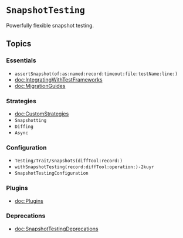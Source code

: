 # ``SnapshotTesting``

Powerfully flexible snapshot testing.

## Topics

### Essentials

- ``assertSnapshot(of:as:named:record:timeout:file:testName:line:)``
- <doc:IntegratingWithTestFrameworks>
- <doc:MigrationGuides>

### Strategies

- <doc:CustomStrategies>
- ``Snapshotting``
- ``Diffing``
- ``Async``

### Configuration

- ``Testing/Trait/snapshots(diffTool:record:)``
- ``withSnapshotTesting(record:diffTool:operation:)-2kuyr``
- ``SnapshotTestingConfiguration``

### Plugins

- <doc:Plugins>

### Deprecations

- <doc:SnapshotTestingDeprecations>
